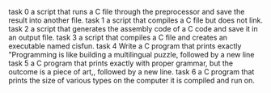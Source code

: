task 0 a script that runs a C file through the preprocessor and save the result into another file.
task 1 a script that compiles a C file but does not link.
task 2 a script that generates the assembly code of a C code and save it in an output file.
task 3 a script that compiles a C file and creates an executable named cisfun.
task 4 Write a C program that prints exactly "Programming is like building a multilingual puzzle, followed by a new line
task 5 a C program that prints exactly with proper grammar, but the outcome is a piece of art,, followed by a new line.
task 6 a C program that prints the size of various types on the computer it is compiled and run on.
